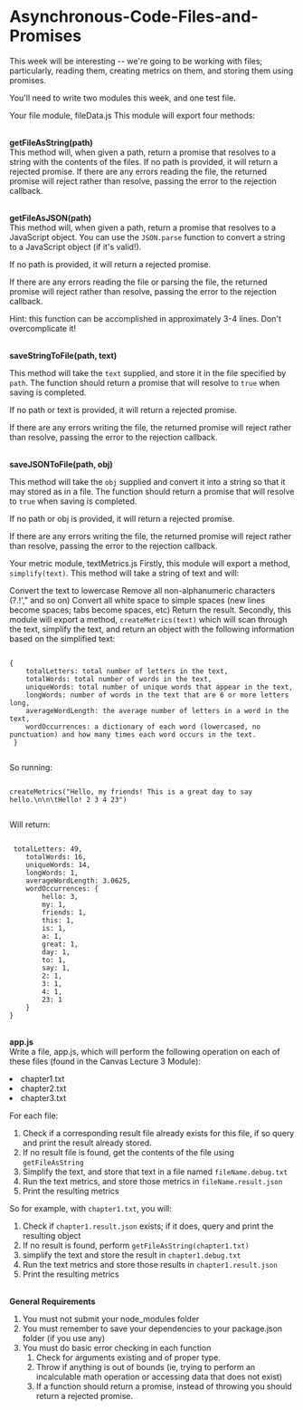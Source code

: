 # Asynchronous-Code-Files-and-Promises

This week will be interesting -- we're going to be working with files; particularly, reading them, creating metrics on them, and storing them using promises.

You'll need to write two modules this week, and one test file.

Your file module, fileData.js
This module will export four methods:

<br><strong>getFileAsString(path)</strong></br>
This method will, when given a path, return a promise that resolves to a string with the contents of the files.
If no path is provided, it will return a rejected promise.
If there are any errors reading the file, the returned promise will reject rather than resolve, passing the error to the rejection callback.


<br><strong>getFileAsJSON(path)</strong></br>
This method will, when given a path, return a promise that resolves to a JavaScript object. You can use the <code>JSON.parse</code> function to convert a string to a JavaScript object (if it's valid!).

If no path is provided, it will return a rejected promise.

If there are any errors reading the file or parsing the file, the returned promise will reject rather than resolve, passing the error to the rejection callback.

Hint: this function can be accomplished in approximately 3-4 lines. Don't overcomplicate it!


<br><strong>saveStringToFile(path, text)</strong></br>

This method will take the <code>text</code> supplied, and store it in the file specified by <code>path</code>. The function should return a promise that will resolve to <code>true</code> when saving is completed.

If no path or text is provided, it will return a rejected promise.

If there are any errors writing the file, the returned promise will reject rather than resolve, passing the error to the rejection callback.

<br><strong>saveJSONToFile(path, obj)</strong></br>

This method will take the <code>obj</code> supplied and convert it into a string so that it may stored as in a file. The function should return a promise that will resolve to <code>true</code> when saving is completed.

If no path or obj is provided, it will return a rejected promise.

If there are any errors writing the file, the returned promise will reject rather than resolve, passing the error to the rejection callback.

Your metric module, textMetrics.js
Firstly, this module will export a method, <code>simplify(text)</code>. This method will take a string of text and will:

Convert the text to lowercase
Remove all non-alphanumeric characters (?.!'," and so on)
Convert all white space to simple spaces (new lines become spaces; tabs become spaces, etc)
Return the result.
Secondly, this module will export a method, <code>createMetrics(text)</code> which will scan through the text, simplify the text, and return an object with the following information based on the simplified text:
<pre><code>
{
    totalLetters: total number of letters in the text,
    totalWords: total number of words in the text,
    uniqueWords: total number of unique words that appear in the text,
    longWords: number of words in the text that are 6 or more letters long,
    averageWordLength: the average number of letters in a word in the text,
    wordOccurrences: a dictionary of each word (lowercased, no punctuation) and how many times each word occurs in the text.
 }
 </code></pre>
 
 So running:
 <pre><code>
createMetrics("Hello, my friends! This is a great day to say hello.\n\n\tHello! 2 3 4 23")
 </code></pre>
Will return:
<pre><code>
 totalLetters: 49,
    totalWords: 16,
    uniqueWords: 14,
    longWords: 1,
    averageWordLength: 3.0625,
    wordOccurrences: {
        hello: 3,
        my: 1,
        friends: 1,
        this: 1,
        is: 1,
        a: 1,
        great: 1,
        day: 1,
        to: 1,
        say: 1,
        2: 1,
        3: 1, 
        4: 1,
        23: 1
    }
}   
</code></pre>

<br><strong>app.js</strong></br>
Write a file, app.js, which will perform the following operation on each of these files (found in the Canvas Lecture 3 Module):

<li>chapter1.txt</li>
<li>chapter2.txt</li>
<li>chapter3.txt</li>

For each file:
 1. Check if a corresponding result file already exists for this file, if so query and print the result already stored.
 2. If no result file is found, get the contents of the file using <code>getFileAsString</code>
 3. Simplify the text, and store that text in a file named <code>fileName.debug.txt</code>
 4. Run the text metrics, and store those metrics in <code>fileName.result.json</code>
 5. Print the resulting metrics
 
So for example, with <code>chapter1.txt</code>, you will:

 1. Check if <code>chapter1.result.json</code> exists; if it does, query and print the resulting object
 2. If no result is found, perform <code>getFileAsString(chapter1.txt)</code>
 3. simplify the text and store the result in <code>chapter1.debug.txt</code>
 4. Run the text metrics and store those results in <code>chapter1.result.json</code>
 5. Print the resulting metrics
 
<br><strong>General Requirements</strong></br>
 1. You must not submit your node_modules folder
 2. You must remember to save your dependencies to your package.json folder (if you use any)
 3. You must do basic error checking in each function
    1. Check for arguments existing and of proper type.
    2. Throw if anything is out of bounds (ie, trying to perform an incalculable math operation or accessing data that does        not exist)
    3. If a function should return a promise, instead of throwing you should return a rejected promise.
